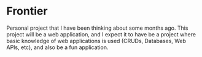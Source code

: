# Frontier
Personal project that I have been thinking about some months ago. This project will be a web application, and I expect it to have be a project where basic knowledge of web applications is used (CRUDs, Databases, Web APIs, etc), and also be a fun application.
